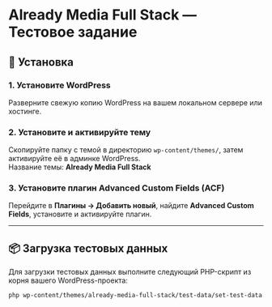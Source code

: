 # Already Media Full Stack — Тестовое задание

## 🚀 Установка

### 1. Установите WordPress
Разверните свежую копию WordPress на вашем локальном сервере или хостинге.

### 2. Установите и активируйте тему
Скопируйте папку с темой в директорию `wp-content/themes/`, затем активируйте её в админке WordPress.  
Название темы: **Already Media Full Stack**

### 3. Установите плагин Advanced Custom Fields (ACF)
Перейдите в **Плагины → Добавить новый**, найдите **Advanced Custom Fields**, установите и активируйте плагин.

---

## 📦 Загрузка тестовых данных

Для загрузки тестовых данных выполните следующий PHP-скрипт из корня вашего WordPress-проекта:

```bash
php wp-content/themes/already-media-full-stack/test-data/set-test-data.php